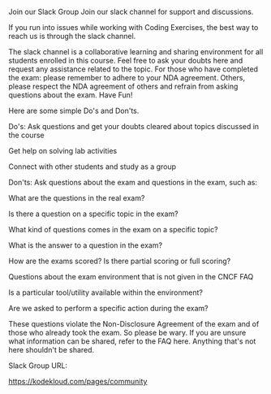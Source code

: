 Join our Slack Group
Join our slack channel for support and discussions.

If you run into issues while working with Coding Exercises, the best way to reach us is through the slack channel.

The slack channel is a collaborative learning and sharing environment for all students enrolled in this course. Feel free to ask your doubts here and request any assistance related to the topic. For those who have completed the exam: please remember to adhere to your NDA agreement. Others, please respect the NDA agreement of others and refrain from asking questions about the exam. Have Fun!

Here are some simple Do's and Don'ts.

Do's:
Ask questions and get your doubts cleared about topics discussed in the course

Get help on solving lab activities

Connect with other students and study as a group

Don'ts:
Ask questions about the exam and questions in the exam, such as:

What are the questions in the real exam?

Is there a question on a specific topic in the exam?

What kind of questions comes in the exam on a specific topic?

What is the answer to a question in the exam?

How are the exams scored? Is there partial scoring or full scoring?

Questions about the exam environment that is not given in the CNCF FAQ

Is a particular tool/utility available within the environment?

Are we asked to perform a specific action during the exam?

These questions violate the Non-Disclosure Agreement of the exam and of those who already took the exam. So please be wary. If you are unsure what information can be shared, refer to the FAQ here. Anything that's not here shouldn't be shared.

Slack Group URL:

https://kodekloud.com/pages/community
